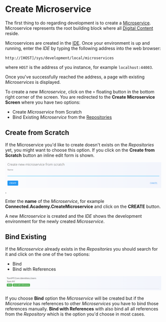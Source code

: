 # Create Microservice

The first thing to do regarding development is to create a [Microservice](../../Microservices/README.md). Microservice represents the root building block where all [Digital Content](../../Environment/DigitalContent.md) reside.

Microservices are created in the [IDE](../../IDE/README.md). Once your environment is up and running, enter the *IDE* by typing the following address into the web browser:

```
http://[HOST]/sys/development/local/microservices
```
where `HOST` is the address of you instance, for example `localhost:44003`.

Once you've successfully reached the address, a page with existing *Microservices* is displayed.

To create a new *Microservice*, click on the `+` floating button in the bottom right corner of the screen. You are redirected to the **Create Microservice Screen** where you have two options:

- Create *Microservice* from Scratch
- Bind Existing *Microservice* from the [Repositories](../../Deployment/Repositories.md)

## Create from Scratch

If the Microservice you'd like to create doesn't exists on the *Repositories* yet, you might want to choose this option. If you click on the **Create from Scratch** button an inline edit form is shown.

![Create Microservice from Scratch](../../Assets/CreateMicroserviceFromScratch.png).

Enter the **name** of the *Microservice*, for example **Connected.Academy.CreateMicroservice** and click on the **CREATE** button.

A new *Microservice* is created and the *IDE* shows the development environment for the newly created *Microservice*.

## Bind Existing

If the *Microservice* already exists in the *Repositories* you should search for it and click on the one of the two options:

- Bind
- Bind with References

![Bind Microservice](../../Assets/CreateExistingMicroservice.png)

If you choose **Bind** option the *Microservice* will be created but if the *Microservice* has references to other *Microservices* you have to bind those references manually. **Bind with References** with also bind all all references from the *Repository* which is the option you'd choose in most cases.